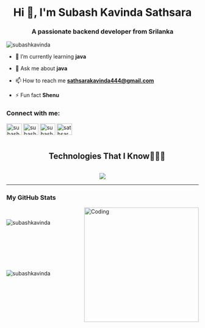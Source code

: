 <h1 align="center">Hi 👋, I'm Subash Kavinda Sathsara</h1>
<h3 align="center">A passionate backend developer from Srilanka</h3>

<p align="left"> <img src="https://komarev.com/ghpvc/?username=subashkavinda&label=Profile%20views&color=0e75b6&style=flat" alt="subashkavinda" /> </p>

- 🌱 I’m currently learning **java**

- 💬 Ask me about **java**

- 📫 How to reach me **sathsarakavinda444@gmail.com**

- ⚡ Fun fact **Shenu**

<h3 align="left">Connect with me:</h3>
<p align="left">
<a href="https://twitter.com/subash kavinda" target="blank"><img align="center" src="https://raw.githubusercontent.com/rahuldkjain/github-profile-readme-generator/master/src/images/icons/Social/twitter.svg" alt="subash kavinda" height="30" width="40" /></a>
<a href="https://linkedin.com/in/subash kavinda" target="blank"><img align="center" src="https://raw.githubusercontent.com/rahuldkjain/github-profile-readme-generator/master/src/images/icons/Social/linked-in-alt.svg" alt="subash kavinda" height="30" width="40" /></a>
<a href="https://fb.com/subash kavinda" target="blank"><img align="center" src="https://raw.githubusercontent.com/rahuldkjain/github-profile-readme-generator/master/src/images/icons/Social/facebook.svg" alt="subash kavinda" height="30" width="40" /></a>
<a href="https://instagram.com/sathsara_kavix" target="blank"><img align="center" src="https://raw.githubusercontent.com/rahuldkjain/github-profile-readme-generator/master/src/images/icons/Social/instagram.svg" alt="sathsara_kavix" height="30" width="40" /></a>
</p>



    






  <!--h1 without bottom border-->
  <div id="user-content-toc">
    <ul align="center">
      <summary><h2 style="display: inline-block">Technologies That I Know👨🏻‍💻</h2></summary>
    </ul>
  </div>
  <!--tech stack icons-->
  <p align="center">
    <a href="https://skillicons.dev">
      <img src="https://skillicons.dev/icons?i=git,aws,bootstrap,c,cpp,css,discord,docker,dynamodb,express,figma,firebase,github,html,idea,java,js,kotlin,linux,md,materialui,mongodb,mysql,nextjs,nodejs,postman,py,react,redux,tailwind,ts,vscode&amp;perline=14">
    </a>
  </p>
  <!-- Connect with me -->
  <!--h2 without bottom border-->



       
<hr width="100%">
<h3>My GitHub Stats</h3>

<img align="right" alt="Coding" width="300"
    src="https://cdn.dribbble.com/users/1277312/screenshots/14733298/media/39b1045e593737587dd60e42c8422d1f.gif">
<br>

<p>
 <img align="left"
     src="https://github-readme-stats.vercel.app/api/top-langs?username=subashkavinda&show_icons=true&theme=dark&locale=en&layout=compact"
     alt="subashkavinda">

</p>
<p>
    <br><br><br><br><br><br><br>

</p>
<p>&nbsp;<img align="left"
        src="https://github-readme-stats.vercel.app/api?username=subashkavinda&show_icons=true&theme=dark&locale=en"
        alt="subashkavinda"></p>

<br><br><br><br><br><br><br><br><br><br>








